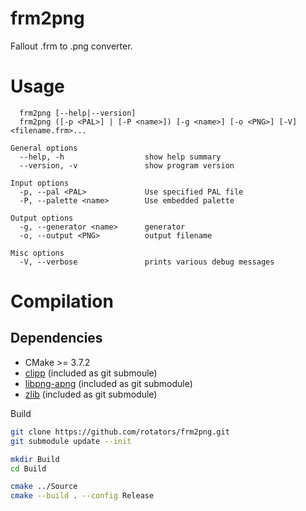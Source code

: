 frm2png
=======
Fallout .frm to .png converter.


Usage
=====

```
  frm2png [--help|--version]
  frm2png ([-p <PAL>] | [-P <name>]) [-g <name>] [-o <PNG>] [-V] <filename.frm>...

General options
  --help, -h                  show help summary
  --version, -v               show program version

Input options
  -p, --pal <PAL>             Use specified PAL file
  -P, --palette <name>        Use embedded palette

Output options
  -g, --generator <name>      generator
  -o, --output <PNG>          output filename

Misc options
  -V, --verbose               prints various debug messages
```

Compilation
===========

Dependencies
------------
- CMake >= 3.7.2
- [clipp](https://github.com/muellan/clipp/) (included as git submoule)
- [libpng-apng](https://sourceforge.net/projects/libpng-apng/) (included as git submodule)
- [zlib](https://github.com/madler/zlib/) (included as git submodule)

Build
```bash
git clone https://github.com/rotators/frm2png.git
git submodule update --init

mkdir Build
cd Build

cmake ../Source
cmake --build . --config Release
```
